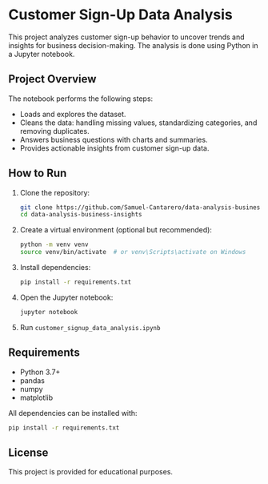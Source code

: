 # Customer Sign-Up Data Analysis

This project analyzes customer sign-up behavior to uncover trends and insights for business decision-making. The analysis is done using Python in a Jupyter notebook.

## Project Overview

The notebook performs the following steps:
- Loads and explores the dataset.
- Cleans the data: handling missing values, standardizing categories, and removing duplicates.
- Answers business questions with charts and summaries.
- Provides actionable insights from customer sign-up data.

## How to Run

1. Clone the repository:
   ```bash
   git clone https://github.com/Samuel-Cantarero/data-analysis-business-insights.git
   cd data-analysis-business-insights
   ```

2. Create a virtual environment (optional but recommended):
   ```bash
   python -m venv venv
   source venv/bin/activate  # or venv\Scripts\activate on Windows
   ```

3. Install dependencies:
   ```bash
   pip install -r requirements.txt
   ```

4. Open the Jupyter notebook:
   ```bash
   jupyter notebook
   ```

5. Run `customer_signup_data_analysis.ipynb`

## Requirements

- Python 3.7+
- pandas
- numpy
- matplotlib

All dependencies can be installed with:
```bash
pip install -r requirements.txt
```

## License

This project is provided for educational purposes.
